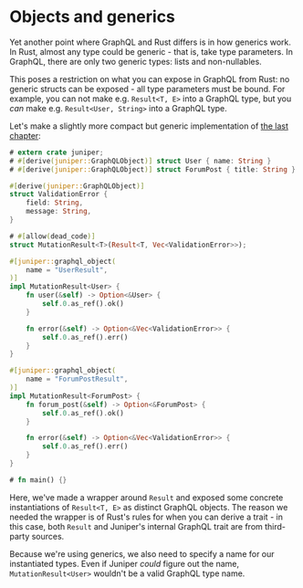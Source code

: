 # Objects and generics

Yet another point where GraphQL and Rust differs is in how generics work. In Rust, almost any type could be generic - that is, take type parameters. In GraphQL, there are only two generic types: lists and non-nullables.

This poses a restriction on what you can expose in GraphQL from Rust: no generic structs can be exposed - all type parameters must be bound. For example, you can not make e.g. `Result<T, E>` into a GraphQL type, but you _can_ make e.g. `Result<User, String>` into a GraphQL type.

Let's make a slightly more compact but generic implementation of [the last chapter](non_struct_objects.md):

```rust
# extern crate juniper;
# #[derive(juniper::GraphQLObject)] struct User { name: String }
# #[derive(juniper::GraphQLObject)] struct ForumPost { title: String }

#[derive(juniper::GraphQLObject)]
struct ValidationError {
    field: String,
    message: String,
}

# #[allow(dead_code)]
struct MutationResult<T>(Result<T, Vec<ValidationError>>);

#[juniper::graphql_object(
    name = "UserResult",
)]
impl MutationResult<User> {
    fn user(&self) -> Option<&User> {
        self.0.as_ref().ok()
    }

    fn error(&self) -> Option<&Vec<ValidationError>> {
        self.0.as_ref().err()
    }
}

#[juniper::graphql_object(
    name = "ForumPostResult",
)]
impl MutationResult<ForumPost> {
    fn forum_post(&self) -> Option<&ForumPost> {
        self.0.as_ref().ok()
    }

    fn error(&self) -> Option<&Vec<ValidationError>> {
        self.0.as_ref().err()
    }
}

# fn main() {}
```

Here, we've made a wrapper around `Result` and exposed some concrete instantiations of `Result<T, E>` as distinct GraphQL objects. The reason we needed the wrapper is of Rust's rules for when you can derive a trait - in this case, both `Result` and Juniper's internal GraphQL trait are from third-party sources.

Because we're using generics, we also need to specify a name for our instantiated types. Even if Juniper _could_ figure out the name, `MutationResult<User>` wouldn't be a valid GraphQL type name.